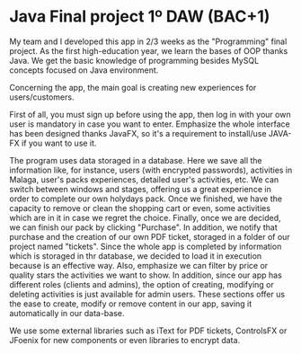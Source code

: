 # Java Final project 1º DAW (BAC+1)

My team and I developed this app in 2/3 weeks as the "Programming" final project.
As the first high-education year, we learn the bases of OOP thanks Java. We get the basic knowledge of programming besides MySQL concepts focused on Java environment.

Concerning the app, the main goal is creating new experiences for users/customers.

First of all, you must sign up before using the app, then log in with your own user is mandatory in case you want to enter. Emphasize the whole interface has been designed thanks JavaFX, so it's a requirement to install/use JAVA-FX if you want to use it.

The program uses data storaged in a database. Here we save all the information like, for instance, users (with encrypted passwords), activities in Malaga, user's packs experiences, detailed user's activities, etc. 
We can switch between windows and stages, offering us a great experience in order to complete our own holydays pack. 
Once we finished, we have the capacity to remove or clean the shopping cart or even, some activities which are in it in case we regret the choice. 
Finally, once we are decided, we can finish our pack by clicking "Purchase". In addition, we notify that purchase and the creation of our own PDF ticket, storaged in a folder of our project named "tickets". 
Since the whole app is completed by information which is storaged in thr database, we decided to load it in execution because is an effective way. Also, emphasize we can filter by price or quality stars the activities we want to show. 
In addition, since our app has different roles (clients and admins), the option of creating, modifying or deleting activities is just available for admin users. These sections offer us the ease to create, modify or remove content in our app, saving it automatically in our data-base.

We use some external libraries such as iText for PDF tickets, ControlsFX or JFoenix for new components or even libraries to encrypt data.

